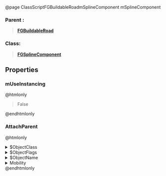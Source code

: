@page ClassScriptFGBuildableRoadmSplineComponent mSplineComponent
### Parent :
<b><a href="_class_script_f_g_buildable_road.html"><blockquote>FGBuildableRoad</blockquote></a></b>
### Class:
<b><a href="_class_script_f_g_spline_component.html"><blockquote>FGSplineComponent</blockquote></a></b>
## Properties
### mUseInstancing
@htmlonly
<blockquote>False</blockquote>
@endhtmlonly

### AttachParent
@htmlonly
<details>
 <summary>$ObjectClass</summary>
<b><a href="_class_script_scene_component.html"><blockquote>SceneComponent</blockquote></a></b>
</details>
<details>
 <summary>$ObjectFlags</summary>
<blockquote>262177</blockquote>
</details>
<details>
 <summary>$ObjectName</summary>
<blockquote>RootComponent</blockquote>
</details>
<details>
 <summary>Mobility</summary>
<blockquote>0</blockquote>
</details>
@endhtmlonly

